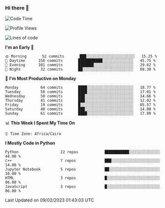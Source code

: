 ### Hi there 👋

<!--
**AMR-KELEG/AMR-KELEG** is a ✨ _special_ ✨ repository because its `README.md` (this file) appears on your GitHub profile.

Here are some ideas to get you started:

- 🔭 I’m currently working on ...
- 🌱 I’m currently learning ...
- 👯 I’m looking to collaborate on ...
- 🤔 I’m looking for help with ...
- 💬 Ask me about ...
- 📫 How to reach me: ...
- 😄 Pronouns: ...
- ⚡ Fun fact: ...
-->

<!--START_SECTION:waka-->
![Code Time](http://img.shields.io/badge/Code%20Time-0%20secs-blue)

![Profile Views](http://img.shields.io/badge/Profile%20Views-3-blue)

![Lines of code](https://img.shields.io/badge/From%20Hello%20World%20I%27ve%20Written-2%20Million%20lines%20of%20code-blue)

**I'm an Early 🐤** 

```text
🌞 Morning       52 commits       ███░░░░░░░░░░░░░░░░░░░░░░   15.25 % 
🌆 Daytime      156 commits       ███████████░░░░░░░░░░░░░░   45.75 % 
🌃 Evening      101 commits       ███████░░░░░░░░░░░░░░░░░░   29.62 % 
🌙 Night         32 commits       ██░░░░░░░░░░░░░░░░░░░░░░░   09.38 % 

```
📅 **I'm Most Productive on Monday** 

```text
Monday          64 commits       ████░░░░░░░░░░░░░░░░░░░░░   18.77 % 
Tuesday         58 commits       ████░░░░░░░░░░░░░░░░░░░░░   17.01 % 
Wednesday       50 commits       ███░░░░░░░░░░░░░░░░░░░░░░   14.66 % 
Thursday        41 commits       ███░░░░░░░░░░░░░░░░░░░░░░   12.02 % 
Friday          19 commits       █░░░░░░░░░░░░░░░░░░░░░░░░   05.57 % 
Saturday        48 commits       ███░░░░░░░░░░░░░░░░░░░░░░   14.08 % 
Sunday          61 commits       ████░░░░░░░░░░░░░░░░░░░░░   17.89 % 

```


📊 **This Week I Spent My Time On** 

```text
⌚︎ Time Zone: Africa/Cairo

```

**I Mostly Code in Python** 

```text
Python                   22 repos            ███████████░░░░░░░░░░░░░░   44.00 % 
C++                      7 repos             ███░░░░░░░░░░░░░░░░░░░░░░   14.00 % 
Jupyter Notebook         5 repos             ██░░░░░░░░░░░░░░░░░░░░░░░   10.00 % 
HTML                     3 repos             █░░░░░░░░░░░░░░░░░░░░░░░░   06.00 % 
JavaScript               3 repos             █░░░░░░░░░░░░░░░░░░░░░░░░   06.00 % 

```



 Last Updated on 09/02/2023 01:43:03 UTC
<!--END_SECTION:waka-->
